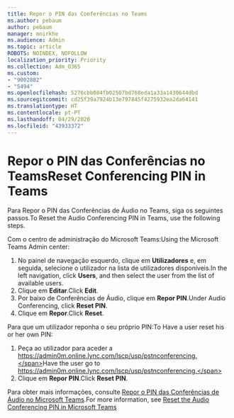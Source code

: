 ```yaml
---
title: Repor o PIN das Conferências no Teams
ms.author: pebaum
author: pebaum
manager: mnirkhe
ms.audience: Admin
ms.topic: article
ROBOTS: NOINDEX, NOFOLLOW
localization_priority: Priority
ms.collection: Adm_O365
ms.custom:
- "9002882"
- "5494"
ms.openlocfilehash: 5276cbb084fb02507bd768eda1a33a1430644dbd
ms.sourcegitcommit: cd25f39a7924b13e797845f4275932ea2da64141
ms.translationtype: HT
ms.contentlocale: pt-PT
ms.lasthandoff: 04/29/2020
ms.locfileid: "43933372"
---
```

# <a name="reset-conferencing-pin-in-teams"></a><span data-ttu-id="8704b-102">Repor o PIN das Conferências no Teams</span><span class="sxs-lookup"><span data-stu-id="8704b-102">Reset Conferencing PIN in Teams</span></span>

<span data-ttu-id="8704b-103">Para Repor o PIN das Conferências de Áudio no Teams, siga os seguintes passos.</span><span class="sxs-lookup"><span data-stu-id="8704b-103">To Reset the Audio Conferencing PIN in Teams, use the following steps.</span></span>  

<span data-ttu-id="8704b-104">Com o centro de administração do Microsoft Teams:</span><span class="sxs-lookup"><span data-stu-id="8704b-104">Using the Microsoft Teams Admin center:</span></span>

1. <span data-ttu-id="8704b-105">No painel de navegação esquerdo, clique em **Utilizadores** e, em seguida, selecione o utilizador na lista de utilizadores disponíveis.</span><span class="sxs-lookup"><span data-stu-id="8704b-105">In the left navigation, click **Users**, and then select the user from the list of available users.</span></span>
2. <span data-ttu-id="8704b-106">Clique em **Editar**.</span><span class="sxs-lookup"><span data-stu-id="8704b-106">Click **Edit**.</span></span>
3. <span data-ttu-id="8704b-107">Por baixo de Conferências de Áudio, clique em **Repor PIN**.</span><span class="sxs-lookup"><span data-stu-id="8704b-107">Under Audio Conferencing, click **Reset PIN**.</span></span>
4. <span data-ttu-id="8704b-108">Clique em **Repor**.</span><span class="sxs-lookup"><span data-stu-id="8704b-108">Click **Reset**.</span></span>

<span data-ttu-id="8704b-109">Para que um utilizador reponha o seu próprio PIN:</span><span class="sxs-lookup"><span data-stu-id="8704b-109">To Have a user reset his or her own PIN:</span></span>
1. <span data-ttu-id="8704b-110">Peça ao utilizador para aceder a https://admin0m.online.lync.com/lscp/usp/pstnconferencing.</span><span class="sxs-lookup"><span data-stu-id="8704b-110">Have the user go to https://admin0m.online.lync.com/lscp/usp/pstnconferencing.</span></span>
2. <span data-ttu-id="8704b-111">Clique em **Repor PIN**.</span><span class="sxs-lookup"><span data-stu-id="8704b-111">Click **Reset PIN**.</span></span>

<span data-ttu-id="8704b-112">Para obter mais informações, consulte [Repor o PIN das Conferências de Áudio no Microsoft Teams](https://docs.microsoft.com/microsoftteams/reset-the-audio-conferencing-pin-in-teams).</span><span class="sxs-lookup"><span data-stu-id="8704b-112">For more information, see [Reset the Audio Conferencing PIN in Microsoft Teams](https://docs.microsoft.com/microsoftteams/reset-the-audio-conferencing-pin-in-teams)</span></span>
